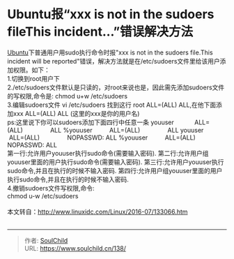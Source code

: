 # Ubuntu报“xxx is not in the sudoers fileThis incident...”错误解决方法

<!--more-->
<div align="left"><a href="http://www.linuxidc.com/topicnews.aspx?tid=2" target="_blank" rel="noopener">Ubuntu</a>下普通用户用sudo执行命令时报"xxx is not in the sudoers file.This incident will be reported"错误，解决方法就是在/etc/sudoers文件里给该用户添加权限。如下：</div>
<div align="left">1.切换到root用户下</div>
<div align="left">2./etc/sudoers文件默认是只读的，对root来说也是，因此需先添加sudoers文件的写权限,命令是:
chmod u+w /etc/sudoers</div>
<div align="left">3.编辑sudoers文件
vi /etc/sudoers
找到这行 root ALL=(ALL) ALL,在他下面添加xxx ALL=(ALL) ALL (这里的xxx是你的用户名)</div>
<div align="left">ps:这里说下你可以sudoers添加下面四行中任意一条
youuser            ALL=(ALL)                ALL
%youuser          ALL=(ALL)                ALL
youuser            ALL=(ALL)                NOPASSWD: ALL
%youuser          ALL=(ALL)                NOPASSWD: ALL</div>
<div align="left">第一行:允许用户youuser执行sudo命令(需要输入密码).
第二行:允许用户组youuser里面的用户执行sudo命令(需要输入密码).
第三行:允许用户youuser执行sudo命令,并且在执行的时候不输入密码.
第四行:允许用户组youuser里面的用户执行sudo命令,并且在执行的时候不输入密码.</div>
<div align="left">4.撤销sudoers文件写权限,命令:</div>
<div align="left">chmod u-w /etc/sudoers</div>
<br/>
<div style="text-align: left;" align="left">本文转自：<a href="http://www.linuxidc.com/Linux/2016-07/133066.htm" target="_blank" rel="noopener">http://www.linuxidc.com/Linux/2016-07/133066.htm</a></div>
<div align="left"></div>
<br/>



---

> 作者: [SoulChild](https://www.soulchild.cn)  
> URL: https://www.soulchild.cn/138/  


